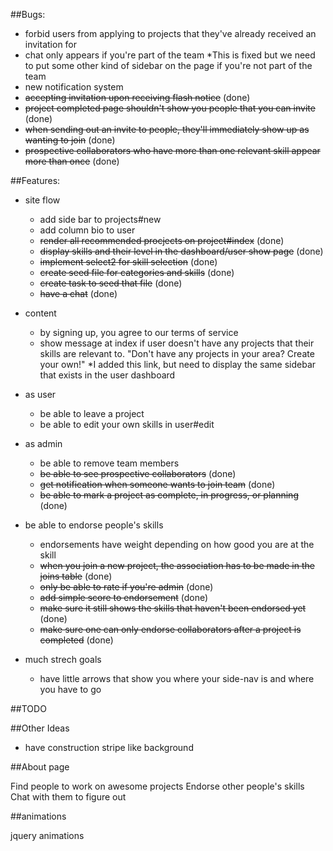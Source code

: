 ##Bugs:

- forbid users from applying to projects that they've already received an invitation for
- chat only appears if you're part of the team
*This is fixed but we need to put some other kind of sidebar on the page if you're not part of the team
- new notification system
- ~~accepting invitation upon receiving flash notice~~ (done)
- ~~project completed page shouldn't show you people that you can invite~~ (done)
- ~~when sending out an invite to people, they'll immediately show up as wanting to join~~ (done)
- ~~prospective collaborators who have more than one relevant skill appear more than once~~ (done)


##Features:

- site flow
  - add side bar to projects#new
  - add column bio to user
  - ~~render all recommended procjects on project#index~~ (done)
  - ~~display skills and their level in the dashboard/user show page~~ (done)
  - ~~implement select2 for skill selection~~ (done)
  - ~~create seed file for categories and skills~~ (done)
  - ~~create task to seed that file~~ (done)
  - ~~have a chat~~ (done)

- content
  - by signing up, you agree to our terms of service
  - show message at index if user doesn't have any projects that their skills are relevant to. "Don't have any projects in your area? Create your own!"
  *I added this link, but need to display the same sidebar that exists in the user dashboard

- as user
  - be able to leave a project
  - be able to edit your own skills in user#edit

- as admin
  - be able to remove team members
  - ~~be able to see prospective collaborators~~ (done)
  - ~~get notification when someone wants to join team~~ (done)
  - ~~be able to mark a project as complete, in progress, or planning~~ (done)

- be able to endorse people's skills
  - endorsements have weight depending on how good you are at the skill
  - ~~when you join a new project, the association has to be made in the joins table~~ (done)
  - ~~only be able to rate if you're admin~~ (done)
  - ~~add simple score to endorsement~~ (done)
  - ~~make sure it still shows the skills that haven't been endorsed yet~~ (done) 
  - ~~make sure one can only endorse collaborators after a project is completed~~ (done)

- much strech goals
  - have little arrows that show you where your side-nav is and where you have to go



##TODO


##Other Ideas

- have construction stripe like background 

##About page

Find people to work on awesome projects
Endorse other people's skills 
Chat with them to figure out 


##animations

jquery animations


